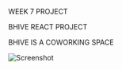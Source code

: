 WEEK 7 PROJECT

BHIVE REACT PROJECT

BHIVE IS A COWORKING SPACE 

![Screenshot](https://drive.google.com/open?id=1rdxyEFvrEN-gDwpMC3QC0XfahVWY3Woa)
